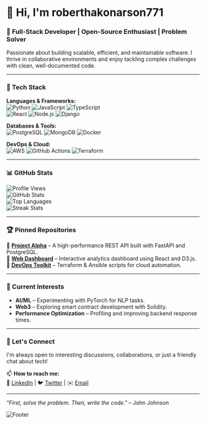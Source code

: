 # 👋 Hi, I'm roberthakonarson771  

### 🚀 Full-Stack Developer | Open-Source Enthusiast | Problem Solver  

Passionate about building scalable, efficient, and maintainable software. I thrive in collaborative environments and enjoy tackling complex challenges with clean, well-documented code.  

---  

### 🔧 Tech Stack  

**Languages & Frameworks:**  
![Python](https://img.shields.io/badge/-Python-3776AB?logo=python&logoColor=white) ![JavaScript](https://img.shields.io/badge/-JavaScript-F7DF1E?logo=javascript&logoColor=black) ![TypeScript](https://img.shields.io/badge/-TypeScript-3178C6?logo=typescript&logoColor=white)  
![React](https://img.shields.io/badge/-React-61DAFB?logo=react&logoColor=black) ![Node.js](https://img.shields.io/badge/-Node.js-339933?logo=node.js&logoColor=white) ![Django](https://img.shields.io/badge/-Django-092E20?logo=django&logoColor=white)  

**Databases & Tools:**  
![PostgreSQL](https://img.shields.io/badge/-PostgreSQL-4169E1?logo=postgresql&logoColor=white) ![MongoDB](https://img.shields.io/badge/-MongoDB-47A248?logo=mongodb&logoColor=white) ![Docker](https://img.shields.io/badge/-Docker-2496ED?logo=docker&logoColor=white)  

**DevOps & Cloud:**  
![AWS](https://img.shields.io/badge/-AWS-232F3E?logo=amazon-aws&logoColor=white) ![GitHub Actions](https://img.shields.io/badge/-GitHub_Actions-2088FF?logo=github-actions&logoColor=white) ![Terraform](https://img.shields.io/badge/-Terraform-623CE4?logo=terraform&logoColor=white)  

---  

### 📊 GitHub Stats  

![Profile Views](https://komarev.com/ghpvc/?username=roberthakonarson771&color=blue)  
![GitHub Stats](https://github-readme-stats.vercel.app/api?username=roberthakonarson771&show_icons=true&theme=radical)  
![Top Languages](https://github-readme-stats.vercel.app/api/top-langs/?username=roberthakonarson771&layout=compact&theme=radical)  
![Streak Stats](https://github-readme-streak-stats.herokuapp.com/?user=roberthakonarson771&theme=radical)  

---  

### 🏆 Pinned Repositories  

🔹 **[Project Alpha](https://github.com/roberthakonarson771/project-alpha)** – A high-performance REST API built with FastAPI and PostgreSQL.  
🔹 **[Web Dashboard](https://github.com/roberthakonarson771/web-dashboard)** – Interactive analytics dashboard using React and D3.js.  
🔹 **[DevOps Toolkit](https://github.com/roberthakonarson771/devops-toolkit)** – Terraform & Ansible scripts for cloud automation.  

---  

### 🌱 Current Interests  

- **AI/ML** – Experimenting with PyTorch for NLP tasks.  
- **Web3** – Exploring smart contract development with Solidity.  
- **Performance Optimization** – Profiling and improving backend response times.  

---  

### 💬 Let's Connect  

I'm always open to interesting discussions, collaborations, or just a friendly chat about tech!  

📫 **How to reach me:**  
🔗 [LinkedIn](#) | 🐦 [Twitter](#) | ✉️ [Email](#)  

---  

*"First, solve the problem. Then, write the code."* – John Johnson  

![Footer](https://github.com/roberthakonarson771/roberthakonarson771/blob/main/footer.png?raw=true)
